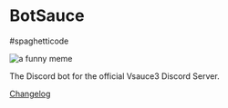 # BotSauce

#spaghetticode

![a funny meme](https://media.discordapp.net/attachments/715030071815176292/793451648718471208/unknown.png?width=621&height=682)

The Discord bot for the official Vsauce3 Discord Server.

[Changelog](https://botsauce.github.io/changelog.html)
